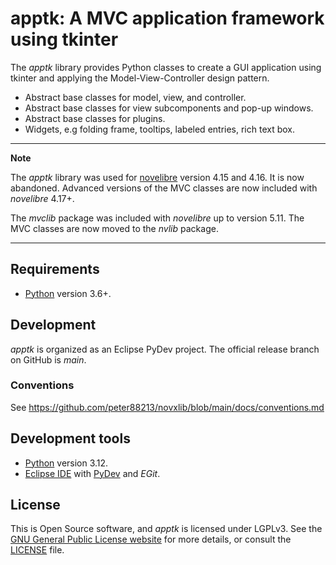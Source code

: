 # apptk: A MVC application framework using tkinter

The *apptk* library provides Python classes to create a GUI application 
using tkinter and applying the Model-View-Controller design pattern. 

- Abstract base classes for model, view, and controller.
- Abstract base classes for view subcomponents and pop-up windows.
- Abstract base classes for plugins.
- Widgets, e.g folding frame, tooltips, labeled entries, rich text box.

---

**Note**

The *apptk* library was used for [novelibre](https://github.com/peter88213/novelibre) 
version 4.15 and 4.16. It is now abandoned.
Advanced versions of the MVC classes are now included with *novelibre* 4.17+.

The *mvclib* package was included with *novelibre* up to version 5.11. 
The MVC classes are now moved to the *nvlib* package. 

---

## Requirements

- [Python](https://www.python.org) version 3.6+.

## Development

*apptk* is organized as an Eclipse PyDev project. The official release branch on GitHub is *main*.

### Conventions

See https://github.com/peter88213/novxlib/blob/main/docs/conventions.md

## Development tools

- [Python](https://python.org) version 3.12.
- [Eclipse IDE](https://eclipse.org) with [PyDev](https://pydev.org) and *EGit*.

## License

This is Open Source software, and *apptk* is licensed under LGPLv3. See the
[GNU General Public License website](https://www.gnu.org/licenses/lgpl-3.0.en.html) for more
details, or consult the [LICENSE](https://github.com/peter88213/novxlib/blob/main/LICENSE) file.

